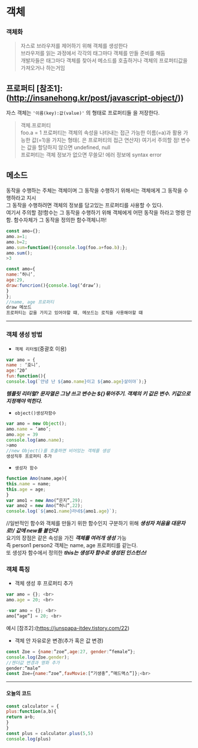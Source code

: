 # 객체 
### 객체화
> 자스로 브라우저를 제어하기 위해 객체를 생성한다<br>
> 브라우저를 읽는 과정에서 각각의 태그마다 객체를 만들 준비를 해둠<br>
> 개발자들은 태그마다 객체를 찾아서 메소드를 호출하거나 객체의 프로퍼티값을 가져오거나 하는거임<br>

## 프로퍼티 [참조1]:(http://insanehong.kr/post/javascript-object/))
자스 객체는  `'이름(key):값(value)'` 의 형태로 프로퍼티들 을 저장한다.<br>
> 객체.프로퍼티<br>
> foo.a = 1
> 프로퍼티는 객체의 속성을 나타내는 접근 가능한 이름(=a)과 활용 가능한 값(=1)을 가지는 형태(. 은 프로퍼티의 접근 연산자)
여기서 주의할 점! 변수는 값을 할당하지 않으면 undefined, null<br>프로퍼티는 객체 정보가 없으면 무쓸모! 에러 정보에 syntax error
## 메소드
동작을 수행하는 주체는 객체이며 그 동작을 수행하기 위해서는 객체에게 그 동작을 수행하라고 지시<br>
그 동작을 수행하려면 객체의 정보를 담고있는 프로퍼티를 사용할 수 있다.<br>
여기서 주의할 점!함수는 그 동작을 수행하기 위해 객체에게 어떤 동작을 하라고 명령 안함. 함수자체가 그 동작을 정의한 함수객체니까!
```javascript
const amo={};
amo.a=1;
amo.b=2;
amo.sum=function(){console.log(foo.a+foo.b);};
amo.sum();
>3

const amo={
name:’허니’,
age:29,
draw:funcrion(){console.log(‘draw’);
}
};
//name, age 프로퍼티
draw 메쏘드 
프로퍼티는 값을 가지고 있어야할 떄, 메쏘드는 로직을 사용해야할 떄
```


---
### 객체 생성 방법
- `객체 리터럴`(중괄호 이용)

```javascript
var amo = { 
name : ‘호니’, 
age:’20’ 
fun:function(){ 
console.log(`안녕 난 ${amo.name}이고 ${amo.age}살이야`);} 
```


 ***템플릿 리터럴? 문자열은 그냥 쓰고 변수는 ${}묶어주기. 객체의 키 값은 변수. 키값으로 지정해야 먹힌다.***<br>

- `object()생성자함수` 
```javascript
var amo = new Object();
amo.name = ‘amo’;
amo.age = 39
console.log(amo.name);
>amo
//new Object()를 호출하면 비어있는 객체를 생성
생성직후 프로퍼티 추가
```
- `생성자 함수`
```javascript
function Amo(name,age){
this.name = name;
this.age = age;
}
var amo1 = new Amo(“은지”,29);
var amo2 = new Amo(“허니”,22);
console.log(`${amo1.name}라네${amo1.age}`);
```
//일반적인 함수와 객체를 만들기 위한 함수인지 구분하기 위해 ***생성자 처음을 대문자로!/ 값에 new를 붙인다***!<br>
요기의 장점은 같은 속성을 가진 ***객체를 여러개 생성*** 가능<br>
즉 person1 person2 객체는 name, age 프로퍼티를 같는다. <br>
또 생성자 함수에서 정의한 ***this는 생성자 함수로 생성된 인스턴스!***<br>

### 객체 특징
- 객체 생성 후 프로퍼티 추가<br>

```javascript
var amo = {}; <br>
amo.age = 20; <br>

-var amo = {}; <br>
amo[“age”] = 20; <br>
``` 
예시 [참조2]:(https://junspapa-itdev.tistory.com/22)<br>

- 객체 안 자유로운 변경(추가 혹은 값 변경)
```javascript
const Zoe = {name:”zoe”,age:27, gender:”female”};
console.log(Zoe.gender);
//젠더값 변경과 영화 추가
gender:”male”
const Zoe={name:”zoe”,favMovie:[“기생충”,”매드맥스”]};<br>
```

--- 
<h4>오늘의 코드</h4>

```javascript
const calculator = {
plus:function(a,b){
return a+b;
}
}
const plus = calculator.plus(5,5)
console.log(plus)
```

